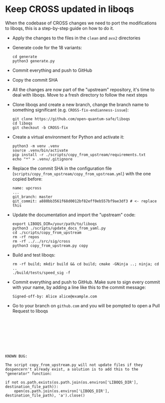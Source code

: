 # Keep CROSS updated in liboqs

When the codebase of CROSS changes we need to port the modifications to liboqs, this is a step-by-step guide on how to do it.

- Apply the changes to the files in the `clean` and `avx2` directories

- Generate code for the 18 variants:
    ```
    cd generate
    python3 generate.py
    ```

- Commit everything and push to GitHub

- Copy the commit SHA

- All the changes are now part of the "upstream" repository, it's time to deal with liboqs. Move to a fresh directory to follow the next steps

- Clone liboqs and create a new branch, change the branch name to something significant (e.g. `CROSS-fix-endianness-issue`):
    ```
    git clone https://github.com/open-quantum-safe/liboqs
    cd liboqs
    git checkout -b CROSS-fix
    ```

- Create a virtual environment for Python and activate it:
    ```
    python3 -m venv .venv
    source .venv/bin/activate
    pip install -r ./scripts/copy_from_upstream/requirements.txt
    echo "*" > .venv/.gitignore
    ```

- Replace the commit SHA in the configuration file (`scripts/copy_from_upstream/copy_from_upstream.yml`) with the one copied before:
    ```
    name: upcross
    ...
    git_branch: master
    git_commit: a880bb3561f68d0012bf82eff0eb557bf9ae3df3 # <- replace this
    ```

- Update the documentation and import the "upstream" code:
    ```
    export LIBOQS_DIR=/your/path/to/liboqs
    python3 ./scripts/update_docs_from_yaml.py
    cd ./scripts/copy_from_upstream
    rm -rf repos
    rm -rf ../../src/sig/cross
    python3 copy_from_upstream.py copy
    ```

- Build and test liboqs:
    ```
    rm -rf build; mkdir build && cd build; cmake -GNinja ..; ninja; cd ..
    ./build/tests/speed_sig -f
    ```

- Commit everything and push to GitHub. Make sure to sign every commit with your name, by adding a line like this to the commit message:
    ```
    Signed-off-by: Alice alice@example.com
    ```

- Go to your branch on `github.com` and you will be pompted to open a Pull Request to liboqs

 <br/><br/>
 <br/><br/>
<br/><br/>

```
KNOWN BUG:

The script copy_from_upstream.py will not update files if they dospencern't already exist, a solution is to add this to the "generator" function:

if not os.path.exists(os.path.join(os.environ['LIBOQS_DIR'], destination_file_path)):
    open(os.path.join(os.environ['LIBOQS_DIR'], destination_file_path), 'a').close()

```